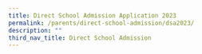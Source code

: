 ```yaml
---
title: Direct School Admission Application 2023
permalink: /parents/direct-school-admission/dsa2023/
description: ""
third_nav_title: Direct School Admission
---
```

